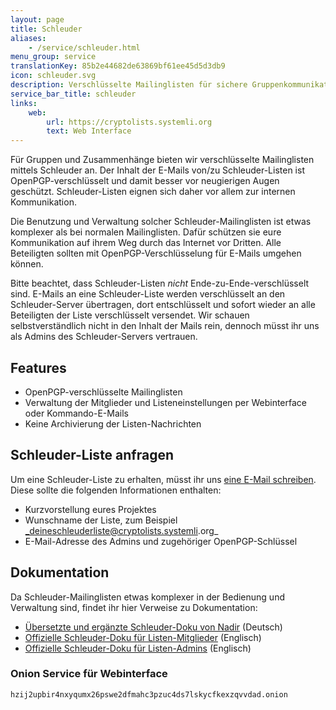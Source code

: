 ```yaml
---
layout: page
title: Schleuder
aliases:
    - /service/schleuder.html
menu_group: service
translationKey: 85b2e44682de63869bf61ee45d5d3db9
icon: schleuder.svg
description: Verschlüsselte Mailinglisten für sichere Gruppenkommunikation
service_bar_title: schleuder
links:
    web:
        url: https://cryptolists.systemli.org
        text: Web Interface
---
```

Für Gruppen und Zusammenhänge bieten wir verschlüsselte Mailinglisten mittels Schleuder an. Der Inhalt der E-Mails von/zu Schleuder-Listen ist OpenPGP-verschlüsselt und damit besser vor neugierigen Augen geschützt. Schleuder-Listen eignen sich daher vor allem zur internen Kommunikation.

Die Benutzung und Verwaltung solcher Schleuder-Mailinglisten ist etwas komplexer als bei normalen Mailinglisten. Dafür schützen sie eure Kommunikation auf ihrem Weg durch das Internet vor Dritten. Alle Beteiligten sollten mit OpenPGP-Verschlüsselung für E-Mails umgehen können.

Bitte beachtet, dass Schleuder-Listen _nicht_ Ende-zu-Ende-verschlüsselt sind. E-Mails an eine Schleuder-Liste werden verschlüsselt an den Schleuder-Server übertragen, dort entschlüsselt und sofort wieder an alle Beteiligten der Liste verschlüsselt versendet. Wir schauen selbstverständlich nicht in den Inhalt der Mails rein, dennoch müsst ihr uns als Admins des Schleuder-Servers vertrauen.

## Features

* OpenPGP-verschlüsselte Mailinglisten
* Verwaltung der Mitglieder und Listeneinstellungen per Webinterface oder Kommando-E-Mails
* Keine Archivierung der Listen-Nachrichten

## Schleuder-Liste anfragen

Um eine Schleuder-Liste zu erhalten, müsst ihr uns [eine E-Mail schreiben](/kontakt). Diese sollte die folgenden Informationen enthalten:

* Kurzvorstellung eures Projektes
* Wunschname der Liste, zum Beispiel _deineschleuderliste@cryptolists.systemli.org_
* E-Mail-Adresse des Admins und zugehöriger OpenPGP-Schlüssel

## Dokumentation

Da Schleuder-Mailinglisten etwas komplexer in der Bedienung und Verwaltung sind, findet ihr hier Verweise zu Dokumentation:

* [Übersetzte und ergänzte Schleuder-Doku von Nadir](https://www.nadir.org/news/schleuderdoku.html) (Deutsch)
* [Offizielle Schleuder-Doku für Listen-Mitglieder](https://schleuder.org/schleuder/docs/subscribers.html) (Englisch)
* [Offizielle Schleuder-Doku für Listen-Admins](https://schleuder.org/schleuder/docs/list-admins.html) (Englisch)

### Onion Service für Webinterface

```
hzij2upbir4nxyqumx26pswe2dfmahc3pzuc4ds7lskycfkexzqvvdad.onion
```
